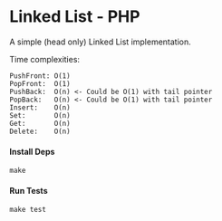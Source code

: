 Linked List - PHP
=================

A simple (head only) Linked List implementation.

Time complexities:

    PushFront: O(1)
    PopFront:  O(1)
    PushBack:  O(n) <- Could be O(1) with tail pointer
    PopBack:   O(n) <- Could be O(1) with tail pointer
    Insert:    O(n)
    Set:       O(n)
    Get:       O(n)
    Delete:    O(n)

#### Install Deps

    make


#### Run Tests

    make test